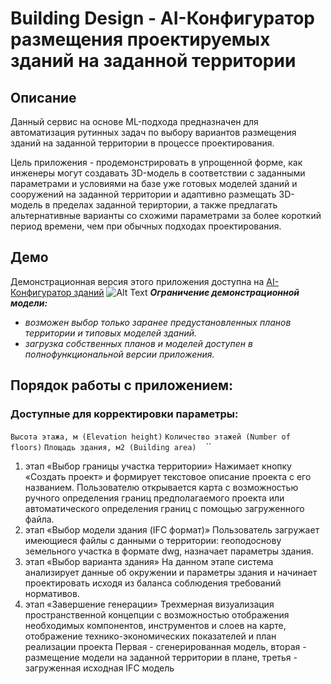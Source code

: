 # Building Design  - AI-Конфигуратор размещения проектируемых зданий на заданной территории
## Описание 
Данный сервис на основе ML-подхода предназначен для автоматизация рутинных задач по выбору вариантов размещения зданий на заданной территории в процессе проектирования.

Цель приложения - продемонстрировать в упрощенной форме, как инженеры могут создавать 3D-модель в соответствии с заданными параметрами и условиями на базе уже готовых моделей зданий и сооружений на заданной территории и адаптивно размещать 3D-модель  в пределах заданной териртории, а также предлагать альтернативные варианты со схожими параметрами за более короткий период времени, чем при обычных подходах проектирования.
## Демо 
Демонстрационная версия этого приложения доступна на [AI-Конфигуратор зданий](https://cloud.viktor.ai/public/building-design)
![Alt Text](workflow_example-resize.gif)
**_Ограничение демонстрационной модели:_**
 - _возможен выбор только заранее предустановленных планов территории и типовых моделей зданий._
 - _загрузка собственных планов и моделей доступен в полнофункциональной версии приложения._

## Порядок работы с приложением: 
### Доступные для корректировки параметры:
`Высота этажа, м (Elevation height)` 
`Количество этажей (Number of floors)`
`Площадь здания, м2 (Building area)`
``
``
``
1. этап «Выбор границы участка территории»
Нажимает кнопку «Создать проект» и формирует текстовое описание
проекта с его названием. Пользователю открывается карта с возможностью
ручного определения границ предполагаемого проекта или
автоматического определения границ с помощью загруженного файла.
2. этап «Выбор модели здания (IFC формат)»
Пользователь загружает имеющиеся файлы с данными о территории:
геоподоснову земельного участка в формате dwg, назначает параметры
здания.
3. этап «Выбор варианта здания»
На данном этапе система анализирует данные об окружении и
параметры здания и начинает проектировать исходя из баланса соблюдения
требований нормативов.
4. этап «Завершение генерации»
Трехмерная визуализация пространственной концепции с
возможностью отображения необходимых компонентов, инструментов и
слоев на карте, отображение технико-экономических показателей и план
реализации проекта
Первая - сгенерированная модель, вторая - размещение модели на заданной территории в плане, третья - загруженная исходная IFC модель
